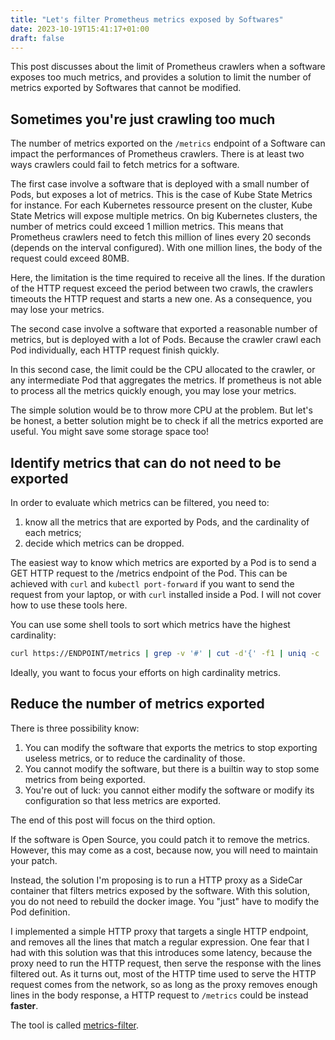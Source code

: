 ```yaml
---
title: "Let's filter Prometheus metrics exposed by Softwares"
date: 2023-10-19T15:41:17+01:00
draft: false
---
```


This post discusses about the limit of Prometheus crawlers when a software
exposes too much metrics, and provides a solution to limit the number of metrics
exported by Softwares that cannot be modified.

## Sometimes you're just crawling too much

The number of metrics exported on the `/metrics` endpoint of a Software can
impact the performances of Prometheus crawlers. There is at least two ways
crawlers could fail to fetch metrics for a software.

The first case involve a software that is deployed with a small number of Pods,
but exposes a lot of metrics. This is the case of Kube State Metrics for
instance. For each Kubernetes ressource present on the cluster, Kube State
Metrics will expose multiple metrics. On big Kubernetes clusters, the number of
metrics could exceed 1 million metrics. This means that Prometheus crawlers need
to fetch this million of lines every 20 seconds (depends on the interval
configured). With one million lines, the body of the request could exceed 80MB.

Here, the limitation is the time required to receive all the lines. If the
duration of the HTTP request exceed the period between two crawls, the crawlers
timeouts the HTTP request and starts a new one. As a consequence, you may lose
your metrics.

The second case involve a software that exported a reasonable number of metrics,
but is deployed with a lot of Pods. Because the crawler crawl each Pod
individually, each HTTP request finish quickly.

In this second case, the limit could be the CPU allocated to the crawler, or any
intermediate Pod that aggregates the metrics. If prometheus is not able to
process all the metrics quickly enough, you may lose your metrics.

The simple solution would be to throw more CPU at the problem. But let's be
honest, a better solution might be to check if all the metrics exported are
useful. You might save some storage space too!

## Identify metrics that can do not need to be exported

In order to evaluate which metrics can be filtered, you need to:

 1. know all the metrics that are exported by Pods, and the cardinality of each
    metrics;
 2. decide which metrics can be dropped.
 
The easiest way to know which metrics are exported by a Pod is to send a GET
HTTP request to the /metrics endpoint of the Pod. This can be achieved with
`curl` and `kubectl port-forward` if you want to send the request from your
laptop, or with `curl` installed inside a Pod. I will not cover how to use these
tools here.

You can use some shell tools to sort which metrics have the highest cardinality:

```Bash
curl https://ENDPOINT/metrics | grep -v '#' | cut -d'{' -f1 | uniq -c | sort -h
```

Ideally, you want to focus your efforts on high cardinality metrics.

## Reduce the number of metrics exported

There is three possibility know:

1. You can modify the software that exports the metrics to stop exporting
   useless metrics, or to reduce the cardinality of those.
2. You cannot modify the software, but there is a builtin way to stop some
   metrics from being exported.
3. You're out of luck: you cannot either modify the software or modify its
   configuration so that less metrics are exported.

The end of this post will focus on the third option.

If the software is Open Source, you could patch it to remove the metrics.
However, this may come as a cost, because now, you will need to maintain your
patch.

Instead, the solution I'm proposing is to run a HTTP proxy as a SideCar
container that filters metrics exposed by the software. With this solution, you
do not need to rebuild the docker image. You "just" have to modify the Pod
definition.

I implemented a simple HTTP proxy that targets a single HTTP endpoint, and
removes all the lines that match a regular expression. One fear that I had with
this solution was that this introduces some latency, because the proxy need to
run the HTTP request, then serve the response with the lines filtered out. As it
turns out, most of the HTTP time used to serve the HTTP request comes from the
network, so as long as the proxy removes enough lines in the body response, a
HTTP request to `/metrics` could be instead **faster**.

The tool is called [metrics-filter](https://github.com/polyedre/metrics-filter).
